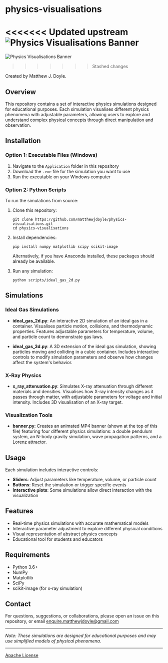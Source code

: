 # physics-visualisations

<<<<<<< Updated upstream
![Physics Visualisations Banner](Banner_t.gif)
=======
![Physics Visualisations Banner](banner_t.gif)
>>>>>>> Stashed changes

Created by Matthew J. Doyle.

## Overview

This repository contains a set of interactive physics simulations designed for educational purposes. Each simulation visualises different physics phenomena with adjustable parameters, allowing users to explore and understand complex physical concepts through direct manipulation and observation.

## Installation

### Option 1: Executable Files (Windows)

1. Navigate to the `Application` folder in this repository
2. Download the `.exe` file for the simulation you want to use
3. Run the executable on your Windows computer

### Option 2: Python Scripts

To run the simulations from source:

1. Clone this repository:
   ```
   git clone https://github.com/matthewjdoyle/physics-visualisations.git
   cd physics-visualisations
   ```

2. Install dependencies:
   ```
   pip install numpy matplotlib scipy scikit-image
   ```
   
   Alternatively, if you have Anaconda installed, these packages should already be available.

3. Run any simulation:
   ```
   python scripts/ideal_gas_2d.py
   ```

## Simulations

### Ideal Gas Simulations

- **ideal_gas_2d.py**: An interactive 2D simulation of an ideal gas in a container. Visualises particle motion, collisions, and thermodynamic properties. Features adjustable parameters for temperature, volume, and particle count to demonstrate gas laws.
  
- **ideal_gas_3d.py**: A 3D extension of the ideal gas simulation, showing particles moving and colliding in a cubic container. Includes interactive controls to modify simulation parameters and observe how changes affect the system's behavior.

### X-Ray Physics

- **x_ray_attenuation.py**: Simulates X-ray attenuation through different materials and densities. Visualises how X-ray intensity changes as it passes through matter, with adjustable parameters for voltage and initial intensity. Includes 3D visualisation of an X-ray target.

### Visualization Tools

- **banner.py**: Creates an animated MP4 banner (shown at the top of this file) featuring four different physics simulations: a double pendulum system, an N-body gravity simulation, wave propagation patterns, and a Lorenz attractor.

## Usage

Each simulation includes interactive controls:

- **Sliders**: Adjust parameters like temperature, volume, or particle count
- **Buttons**: Reset the simulation or trigger specific events
- **Interactive plots**: Some simulations allow direct interaction with the visualization

## Features

- Real-time physics simulations with accurate mathematical models
- Interactive parameter adjustment to explore different physical conditions
- Visual representation of abstract physics concepts
- Educational tool for students and educators

## Requirements

- Python 3.6+
- NumPy
- Matplotlib
- SciPy
- scikit-image (for x-ray simulation)


## Contact

For questions, suggestions, or collaborations, please open an issue on this repository, or email enquire.matthewjdoyle@gmail.com

---

*Note: These simulations are designed for educational purposes and may use simplified models of physical phenomena.*

---

[Apache License](LICENSE)

